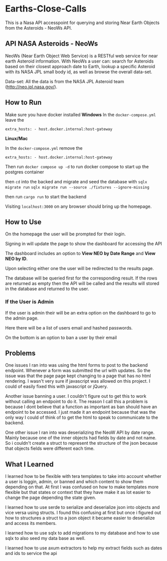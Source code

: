 ﻿# Earths-Close-Calls

 This is a Nasa API accesspoint for querying and storing Near Earth Objects from the Asteroids - NeoWs API.

 ## API NASA Asteroids - NeoWs
NeoWs (Near Earth Object Web Service) is a RESTful web service for near earth Asteroid information. With NeoWs a user can: search for Asteroids based on their closest approach date to Earth, lookup a specific Asteroid with its NASA JPL small body id, as well as browse the overall data-set.

Data-set: All the data is from the NASA JPL Asteroid team (http://neo.jpl.nasa.gov/).

## How to Run
Make sure you have docker installed
**Windows**
In the ```docker-compose.yml``` leave the 

```extra_hosts: - host.docker.internal:host-gateway```

**Linux/Mac**

In the ```docker-compose.yml``` remove the

```extra_hosts: - host.docker.internal:host-gateway```

Then run ```docker compose up -d``` to run docker compose to start up the postgres container

then ```cd``` into the backed and migrate and seed the database with
```sqlx migrate run```
```sqlx migrate run --source ./fixtures --ignore-missing```

then run ```cargo run``` to start the backend

Visiting ```localhost:3000``` on any browser should bring up the homepage.

## How to Use
On the homepage the user will be prompted for their login. 

Signing in will update the page to show the dashboard for accessing the API

The dashboard includes an option to **View NEO by Date Range** and **View NEO by ID**.

Upon selecting either one the user will be redirected to the results page. 

The database will be queried first for the corresponding result. If the rows are returned as empty then the API will be called and the results will stored in the database and returned to the user.

### If the User is Admin
If the user is admin their will be an extra option on the dashboard to go to the admin page.

Here there will be a list of users email and hashed passwords. 

On the bottom is an option to ban a user by their email

## Problems
One issues I ran into was using the html forms to post to the backend endpoint. Whenever a form was submitted the url with updates. So the issue was that the page page kept changing to a page that has no html rendering. I wasn't very sure if javascript was allowed on this project. I could of easily fixed this with javascript or jQuery.

Another issue banning a user. I couldn't figure out to get this to work without calling an endpoint to do it. The reason I call this a problem is because I dont believe that a function as important as ban should have an endpoint to be accessed. I just made it an endpoint because that was the only way I could of think of to get the html to speak to communicate to the backend.

One other issue I ran into was deserializing the NeoW API by date range. Mainly because one of the inner objects had fields by date and not name. So i couldn't create a struct to represent the structure of the json because that objects fields were different each time.

## What I Learned
I learned how to be flexible with tera templates to take into account whether a user is loggin, admin, or banned and which content to show them depending on that. At first I was confused on how to make templates more flexible but that states or context that they have make it as lot easier to change the page depending the state given. 

I learned how to use serde to serialize and deserialize json into objects and vice versa using structs. I found this confusing at first but once i figured out how to structures a struct to a json object it became easier to deserialize and access its members.

I learned how to use sqlx to add migrations to my database and how to use sqlx to also seed my data base as well.

I learned how to use axum extractors to help my extract fields such as dates and ids to service the api
